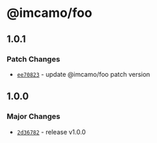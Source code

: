 # @imcamo/foo

## 1.0.1

### Patch Changes

- [`ee70823`](https://github.com/imcamo/circular-dependency-package/commit/ee70823732ea3f88df50cb3d3b4cfabb8081b1aa) - update @imcamo/foo patch version

## 1.0.0

### Major Changes

- [`2d36782`](https://github.com/imcamo/circular-dependency-package/commit/2d3678241073c22ab58f239902c4734c127947a7) - release v1.0.0

